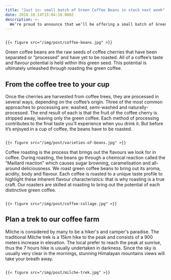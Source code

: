 ```yaml
---
title: "Just in: small batch of Green Coffee Beans in stock next week"
date: 2018-10-14T15:04:10.000Z
description: >-
  We’re proud to announce that we’ll be offering a small batch of Green Coffee Beans next week, but quantities are limited, so be quick.
---
```

<code>
{{< figure src="/img/post/coffee-beans.jpg" >}}
</code>

Green coffee beans are the raw seeds of coffee cherries that have been separated or “processed” and have yet to be roasted. All of a coffee’s taste and flavour potential is held within this green seed. This potential is ultimately unleashed through roasting the green coffee.

## From the coffee tree to your cup

Once the cherries are harvested from coffee trees, they are processed in several ways, depending on the coffee’s origin. Three of the most common approaches to processing are: washed, semi-washed and naturally-processed. The end result of each is that the fruit of the coffee cherry is stripped away, leaving only the green coffee. Each method of processing contributes to the final taste you’ll experience when you drink it. But before it’s enjoyed in a cup of coffee, the beans have to be roasted.

<code>
{{< figure src="/img/post/varieties-of-beans.jpg" >}}
</code>

Coffee roasting is the process that brings out the flavours we look for in coffee. During roasting, the beans go through a chemical reaction called the “Maillard reaction” which causes sugar browning, caramelisation and all-around deliciousness. We roast green coffee beans to bring out its aroma, acidity, body and flavour. Each coffee is roasted to a unique taste profile to highlight these inherent flavour characteristics: that is why roasting is a true craft. Our roasters are skilled at roasting to bring out the potential of each distinctive green coffee.

<code>
{{< figure src="/img/post/coffee-collage.jpg" >}}
</code>

## Plan a trek to our coffee farm

Milche is considered by many to be a hiker's and camper's paradise. The traditional Milche trek is a 15km hike to the peak and consists of a 900 meters increase in elevation. The local prefer to reach the peak at sunrise, thus the 7 hours hike is usually undertaken in darkness. Since the sky is usually very clear in the mornings, stunning Himalayan mountains views will take your breath away.


<code>
{{< figure src="/img/post/milche-trek.jpg" >}}
</code>

